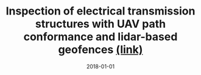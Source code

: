---
title: "Inspection of electrical transmission structures with UAV path conformance and lidar-based geofences [(link)](https://jbs023.github.io/files/2018_isgt_uav_path_conformance_lidar_geofence.pdf)"
collection: publications
date: 2018-01-01
venue: 'IEEE Power &amp; Energy Society Innovative Smart Grid Technologies Conference (ISGT)'
---